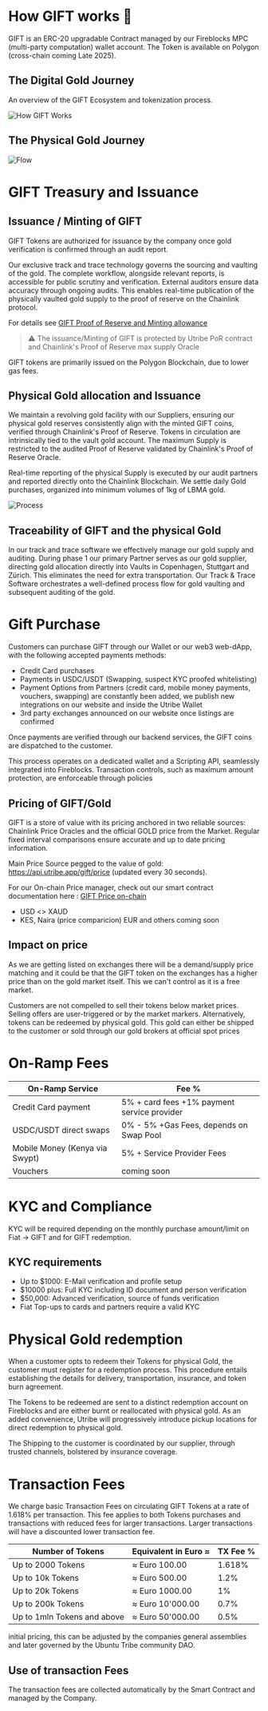 # How GIFT works 🔗

GIFT is an ERC-20 upgradable Contract managed by our Fireblocks MPC (multi-party computation) wallet account. The Token is available on Polygon (cross-chain coming Late 2025).

## The Digital Gold Journey

An overview of the GIFT Ecosystem and tokenization process.

![How GIFT Works](./Images/What_is_gift.png)



## The Physical Gold Journey

![Flow](./Images/flow.png)


# GIFT Treasury and Issuance

## Issuance / Minting of GIFT

GIFT Tokens are authorized for issuance by the company once gold verification is confirmed through an audit report.

Our exclusive track and trace technology governs the sourcing and vaulting of the gold. The complete workflow, alongside relevant reports, is accessible for public scrutiny and verification. External auditors ensure data accuracy through ongoing audits. This enables real-time publication of the physically vaulted gold supply to the proof of reserve on the Chainlink protocol.

For details see [GIFT Proof of Reserve and Minting allowance](./Smart_contracts/Proof_of_reserve_contract.md)



> ⚠️ The issuance/Minting of GIFT is protected by Utribe PoR contract and Chainlink's Proof of Reserve max supply Oracle


GIFT tokens are primarily issued on the Polygon Blockchain, due to lower gas fees.

## Physical Gold allocation and Issuance

We maintain a revolving gold facility with our Suppliers, ensuring our physical gold reserves consistently align with the minted GIFT coins, verified through Chainlink's Proof of Reserve. 
Tokens in circulation are intrinsically tied to the vault gold account. The maximum Supply is restricted to the audited Proof of Reserve validated by Chainlink's Proof of Reserve Oracle.

Real-time reporting of the physical Supply is executed by our audit partners and reported directly onto the Chainlink Blockchain. We settle daily Gold purchases, organized into minimum volumes of 1kg of LBMA gold.

![Process](./Images/PoR_flow.png)

## Traceability of GIFT and the physical Gold

In our track and trace software we effectively manage our gold supply and auditing.
During phase 1 our primary Partner serves as our gold supplier, directing gold allocation directly into Vaults in Copenhagen, Stuttgart and Zürich.
This eliminates the need for extra transportation. Our Track & Trace Software orchestrates a well-defined process flow for gold vaulting and subsequent auditing of the gold.


# Gift Purchase

Customers can purchase GIFT through our Wallet or our web3 web-dApp, with the following accepted payments methods:

* Credit Card purchases
* Payments in USDC/USDT (Swapping, suspect KYC proofed whitelisting)
* Payment Options from Partners (credit card, mobile money payments, vouchers, swapping) are constantly been added, we publish new integrations on our website and inside the Utribe Wallet
* 3rd party exchanges announced on our website once listings are confirmed

Once payments are verified through our backend services, the GIFT coins are dispatched to the customer.

This process operates on a dedicated wallet and a Scripting API, seamlessly integrated into Fireblocks. Transaction controls, such as maximum amount protection, are enforceable through policies

## Pricing of GIFT/Gold

GIFT is a store of value with its pricing anchored in two reliable sources: Chainlink Price Oracles and the official GOLD price from the Market. Regular fixed interval comparisons ensure accurate and up to date pricing information.

Main Price Source pegged to the value of gold: https://api.utribe.app/gift/price (updated every 30 seconds).

For our On-chain Price manager, check out our smart contract documentation here : [GIFT Price on-chain](./Smart_contracts/Pricing_Smart_Contract.md)


* USD <> XAUD
* KES, Naira (price comparicion) EUR and others coming soon

## Impact on price

As we are getting listed on exchanges there will be a demand/supply price matching and it could be that the GIFT token on the exchanges has a higher price than on the gold market itself. This we can't control as it is a free market.

Customers are not compelled to sell their tokens below market prices. Selling offers are user-triggered or by the market markers. Alternatively, tokens can be redeemed by physical gold. This gold can either be shipped to the customer or sold through our gold brokers at official spot prices

# On-Ramp Fees

| On-Ramp Service | Fee % |
| --- | --- |
| Credit Card payment | 5% + card fees +1% payment service provider |
| USDC/USDT direct swaps | 0% - 5% +Gas Fees, depends on Swap Pool |
| Mobile Money (Kenya via Swypt) | 5% + Service Provider Fees |
| Vouchers | coming soon |

# KYC and Compliance

KYC will be required depending on the monthly purchase amount/limit on Fiat → GIFT and for GIFT redemption.

## KYC requirements

* Up to $1000: E-Mail verification and profile setup
* $10000 plus: Full KYC including ID document and person verification
* $50,000: Advanced verification, source of funds verification
* Fiat Top-ups to cards and partners require a valid KYC

# Physical Gold redemption

When a customer opts to redeem their Tokens for physical Gold, the customer must register for a redemption process. This procedure entails establishing the details for delivery, transportation, insurance, and token burn agreement.

The Tokens to be redeemed are sent to a distinct redemption account on Fireblocks and are either burnt or reallocated with physical gold. As an added convenience, Utribe will progressively introduce pickup locations for direct redemption to physical gold.

The Shipping to the customer is coordinated by our supplier, through trusted channels, bolstered by insurance coverage.

# Transaction Fees

We charge basic Transaction Fees on circulating GIFT Tokens at a rate of 1.618% per transaction. This fee applies to both Tokens purchases and transactions with reduced fees for larger transactions. Larger transactions will have a discounted lower transaction fee.

| Number of Tokens | Equivalent in Euro ≈ | TX Fee % |
| --- | --- | --- |
| Up to 2000 Tokens | ≈ Euro 100.00 | 1.618% |
| Up to 10k Tokens | ≈ Euro 500.00 | 1.2% |
| Up to 20k Tokens | ≈ Euro 1000.00 | 1% |
| Up to 200k Tokens | ≈ Euro 10'000.00 | 0.7% |
| Up to 1mln Tokens and above | ≈ Euro 50'000.00 | 0.5% |

initial pricing, this can be adjusted by the companies general assemblies and later governed by the Ubuntu Tribe community DAO.

## Use of transaction Fees

The transaction fees are collected automatically by the Smart Contract and managed by the Company.